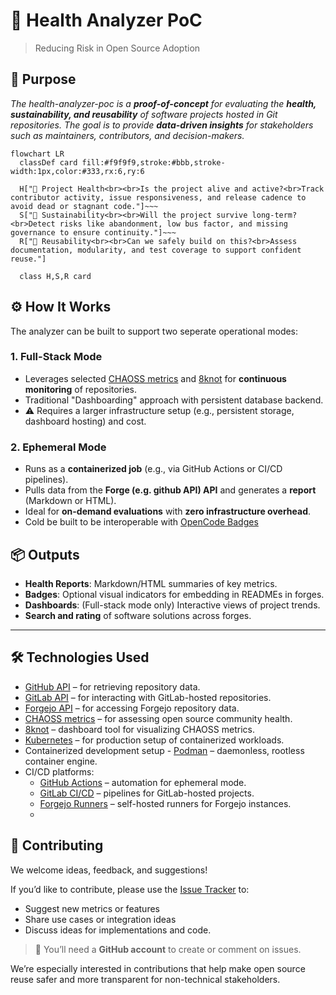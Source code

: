 # 🚀 Health Analyzer PoC
> Reducing Risk in Open Source Adoption

## 🧭 Purpose
_The health-analyzer-poc is a **proof-of-concept** for evaluating the **health, sustainability, and reusability** of software projects hosted in Git repositories._
_The goal is to provide **data-driven insights** for stakeholders such as maintainers, contributors, and decision-makers._

```mermaid
flowchart LR
  classDef card fill:#f9f9f9,stroke:#bbb,stroke-width:1px,color:#333,rx:6,ry:6

  H["🧠 Project Health<br><br>Is the project alive and active?<br>Track contributor activity, issue responsiveness, and release cadence to avoid dead or stagnant code."]~~~
  S["🌱 Sustainability<br><br>Will the project survive long-term?<br>Detect risks like abandonment, low bus factor, and missing governance to ensure continuity."]~~~
  R["🔁 Reusability<br><br>Can we safely build on this?<br>Assess documentation, modularity, and test coverage to support confident reuse."]

  class H,S,R card
```

## ⚙️ How It Works

The analyzer can be built to support two seperate operational modes:

### 1. **Full-Stack Mode**
- Leverages selected [CHAOSS metrics](https://chaoss.community/kbtopic/all-metricsa) and [8knot](https://eightknot.osci.io/chaoss) for **continuous monitoring** of repositories.
- Traditional "Dashboarding" approach with persistent database backend.
- ⚠️ Requires a larger infrastructure setup (e.g., persistent storage, dashboard hosting) and cost.

### 2. **Ephemeral Mode**
- Runs as a **containerized job** (e.g., via GitHub Actions or CI/CD pipelines).
- Pulls data from the **Forge (e.g. github API) API** and generates a **report** (Markdown or HTML).
- Ideal for **on-demand evaluations** with **zero infrastructure overhead**.
- Cold be built to be interoperable with [OpenCode Badges](https://opencode.de/de/software/badge-api-4058)
  
## 📦 Outputs
- **Health Reports**: Markdown/HTML summaries of key metrics.
- **Badges**: Optional visual indicators for embedding in READMEs in forges.
- **Dashboards**: (Full-stack mode only) Interactive views of project trends.
- **Search and rating** of software solutions across forges.

---

## 🛠️ Technologies Used
- [GitHub API](https://docs.github.com/en/rest) – for retrieving repository data.
- [GitLab API](https://docs.gitlab.com/api/rest/) – for interacting with GitLab-hosted repositories.
- [Forgejo API](https://forgejo.org/docs/latest/user/api-usage/) – for accessing Forgejo repository data.
- [CHAOSS metrics](https://chaoss.community/) – for assessing open source community health.
- [8knot](https://eightknot.osci.io/) – dashboard tool for visualizing CHAOSS metrics.
- [Kubernetes](https://kubernetes.io/) – for production setup of containerized workloads.
- Containerized development setup - [Podman](https://podman.io/) – daemonless, rootless container engine.
- CI/CD platforms:
  - [GitHub Actions](https://docs.github.com/en/actions) – automation for ephemeral mode.
  - [GitLab CI/CD](https://docs.gitlab.com/ci/) – pipelines for GitLab-hosted projects.
  - [Forgejo Runners](https://forgejo.org/docs/latest/admin/actions/runner-installation/) – self-hosted runners for Forgejo instances.
  - 
## 🤝 Contributing

We welcome ideas, feedback, and suggestions!

If you’d like to contribute, please use the [Issue Tracker](https://github.com/OS2sandbox/health-analyzer-poc/issues) to:
- Suggest new metrics or features
- Share use cases or integration ideas
- Discuss ideas for implementations and code.
> 📝 You’ll need a **GitHub account** to create or comment on issues.

We’re especially interested in contributions that help make open source reuse safer and more transparent for non-technical stakeholders.
